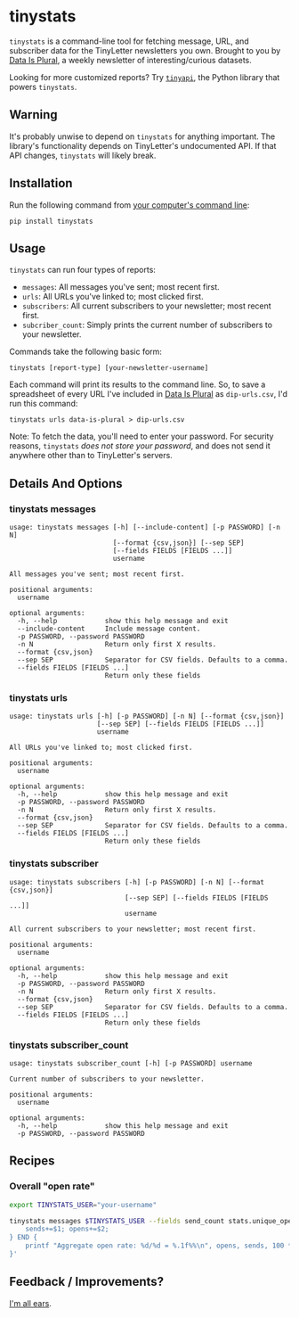 # tinystats

`tinystats` is a command-line tool for fetching message, URL, and subscriber data for the TinyLetter newsletters you own. Brought to you by [Data Is Plural](https://tinyletter.com/data-is-plural), a weekly newsletter of interesting/curious datasets.

Looking for more customized reports? Try [`tinyapi`](https://github.com/jsvine/tinyapi), the Python library that powers `tinystats`.

## Warning

It's probably unwise to depend on `tinystats` for anything important. The library's functionality depends on TinyLetter's undocumented API. If that API changes, `tinystats` will likely break.

## Installation

Run the following command from [your computer's command line](http://lifehacker.com/5633909/who-needs-a-mouse-learn-to-use-the-command-line-for-almost-anything):

```
pip install tinystats
```

## Usage

`tinystats` can run four types of reports:

- `messages`: All messages you've sent; most recent first.
- `urls`: All URLs you've linked to; most clicked first.
- `subscribers`: All current subscribers to your newsletter; most recent first.
- `subcriber_count`: Simply prints the current number of subscribers to your newsletter.


Commands take the following basic form:

```
tinystats [report-type] [your-newsletter-username]
```

Each command will print its results to the command line. So, to save a spreadsheet of every URL I've included in [Data Is Plural](https://tinyletter.com/data-is-plural) as `dip-urls.csv`, I'd run this command:

```
tinystats urls data-is-plural > dip-urls.csv
```

Note: To fetch the data, you'll need to enter your password. For security reasons, `tinystats` *does not store your password*, and does not send it anywhere other than to TinyLetter's servers.

## Details And Options

### tinystats messages

```
usage: tinystats messages [-h] [--include-content] [-p PASSWORD] [-n N]
                          [--format {csv,json}] [--sep SEP]
                          [--fields FIELDS [FIELDS ...]]
                          username

All messages you've sent; most recent first.

positional arguments:
  username

optional arguments:
  -h, --help            show this help message and exit
  --include-content     Include message content.
  -p PASSWORD, --password PASSWORD
  -n N                  Return only first X results.
  --format {csv,json}
  --sep SEP             Separator for CSV fields. Defaults to a comma.
  --fields FIELDS [FIELDS ...]
                        Return only these fields
```

### tinystats urls

```
usage: tinystats urls [-h] [-p PASSWORD] [-n N] [--format {csv,json}]
                      [--sep SEP] [--fields FIELDS [FIELDS ...]]
                      username

All URLs you've linked to; most clicked first.

positional arguments:
  username

optional arguments:
  -h, --help            show this help message and exit
  -p PASSWORD, --password PASSWORD
  -n N                  Return only first X results.
  --format {csv,json}
  --sep SEP             Separator for CSV fields. Defaults to a comma.
  --fields FIELDS [FIELDS ...]
                        Return only these fields
```

### tinystats subscriber

```
usage: tinystats subscribers [-h] [-p PASSWORD] [-n N] [--format {csv,json}]
                             [--sep SEP] [--fields FIELDS [FIELDS ...]]
                             username

All current subscribers to your newsletter; most recent first.

positional arguments:
  username

optional arguments:
  -h, --help            show this help message and exit
  -p PASSWORD, --password PASSWORD
  -n N                  Return only first X results.
  --format {csv,json}
  --sep SEP             Separator for CSV fields. Defaults to a comma.
  --fields FIELDS [FIELDS ...]
                        Return only these fields
```

### tinystats subscriber_count

```
usage: tinystats subscriber_count [-h] [-p PASSWORD] username

Current number of subscribers to your newsletter.

positional arguments:
  username

optional arguments:
  -h, --help            show this help message and exit
  -p PASSWORD, --password PASSWORD
```

## Recipes

### Overall "open rate"

```sh
export TINYSTATS_USER="your-username"

tinystats messages $TINYSTATS_USER --fields send_count stats.unique_opens | awk -F "," '{
    sends+=$1; opens+=$2;
} END {
    printf "Aggregate open rate: %d/%d = %.1f%%\n", opens, sends, 100 * opens / sends
}'
```

## Feedback / Improvements?

[I'm all ears](https://github.com/jsvine/tinyapi/issues/).
